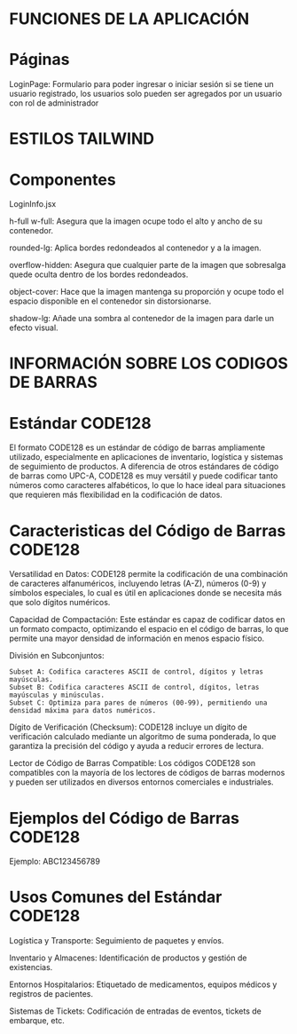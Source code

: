 # FUNCIONES DE LA APLICACIÓN

# Páginas

LoginPage: Formulario para poder ingresar o iniciar sesión si se tiene un usuario registrado, los usuarios solo pueden ser agregados por un usuario con rol de administrador

# ESTILOS TAILWIND

# Componentes

LoginInfo.jsx

h-full w-full: Asegura que la imagen ocupe todo el alto y ancho de su contenedor.

rounded-lg: Aplica bordes redondeados al contenedor y a la imagen.

overflow-hidden: Asegura que cualquier parte de la imagen que sobresalga quede oculta dentro de los bordes redondeados.

object-cover: Hace que la imagen mantenga su proporción y ocupe todo el espacio disponible en el contenedor sin distorsionarse.

shadow-lg: Añade una sombra al contenedor de la imagen para darle un efecto visual.


# INFORMACIÓN SOBRE LOS CODIGOS DE BARRAS

# Estándar CODE128

El formato CODE128 es un estándar de código de barras ampliamente utilizado, especialmente en aplicaciones de inventario, logística y sistemas de seguimiento de productos. A diferencia de otros estándares de código de barras como UPC-A, CODE128 es muy versátil y puede codificar tanto números como caracteres alfabéticos, lo que lo hace ideal para situaciones que requieren más flexibilidad en la codificación de datos.

# Caracteristicas del Código de Barras CODE128

Versatilidad en Datos: CODE128 permite la codificación de una combinación de caracteres alfanuméricos, incluyendo letras (A-Z), números (0-9) y símbolos especiales, lo cual es útil en aplicaciones donde se necesita más que solo dígitos numéricos.

Capacidad de Compactación: Este estándar es capaz de codificar datos en un formato compacto, optimizando el espacio en el código de barras, lo que permite una mayor densidad de información en menos espacio físico.

División en Subconjuntos:

    Subset A: Codifica caracteres ASCII de control, dígitos y letras mayúsculas.
    Subset B: Codifica caracteres ASCII de control, dígitos, letras mayúsculas y minúsculas.
    Subset C: Optimiza para pares de números (00-99), permitiendo una densidad máxima para datos numéricos.

Dígito de Verificación (Checksum): CODE128 incluye un dígito de verificación calculado mediante un algoritmo de suma ponderada, lo que garantiza la precisión del código y ayuda a reducir errores de lectura.

Lector de Código de Barras Compatible: Los códigos CODE128 son compatibles con la mayoría de los lectores de códigos de barras modernos y pueden ser utilizados en diversos entornos comerciales e industriales.

# Ejemplos del Código de Barras CODE128

Ejemplo: ABC123456789

# Usos Comunes del Estándar CODE128

Logística y Transporte: Seguimiento de paquetes y envíos.

Inventario y Almacenes: Identificación de productos y gestión de existencias.

Entornos Hospitalarios: Etiquetado de medicamentos, equipos médicos y registros de pacientes.

Sistemas de Tickets: Codificación de entradas de eventos, tickets de embarque, etc.